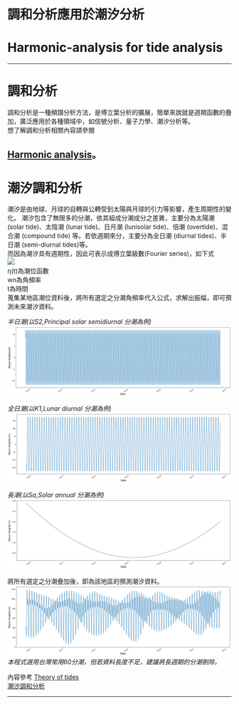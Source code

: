 # 調和分析應用於潮汐分析
# Harmonic-analysis for tide analysis   
--------------------------------------------   
# 調和分析
調和分析是一種頻譜分析方法，是傅立葉分析的擴展，簡單來說就是週期函數的疊加，廣泛應用於各種領域中，如信號分析、量子力學、潮汐分析等。  
想了解調和分析相關內容請參閱  

[Harmonic analysis](https://en.wikipedia.org/wiki/Harmonic_analysis "Wikipedia")。  
---------------------------------------------   
# 潮汐調和分析
潮汐是由地球、月球的自轉與公轉受到太陽與月球的引力等影響，產生周期性的變化。
潮汐包含了無限多的分潮，依其組成分潮成分之差異，主要分為太陽潮 (solar tide)、太陰潮 (lunar tide)、日月潮 (lunisolar tide)、倍潮 (overtide)、混合潮 (compound tide) 等。若依週期來分，主要分為全日潮 (diurnal tides)、半日潮 (semi-diurnal tides)等。  
而因為潮汐具有週期性，因此可表示成傅立葉級數(Fourier series)，如下式  
![](https://wikimedia.org/api/rest_v1/media/math/render/svg/1ceecb10ad563feabef4732e6f94c6a3f1d3c099)  
η(t)為潮位函數  
wn為角頻率  
t為時間  
蒐集某地區潮位資料後，將所有選定之分潮角頻率代入公式，求解出振幅，即可預測未來潮汐資料。  
  
_半日潮(以S2,Principal solar semidiurnal 分潮為例)_  
![半日潮](https://github.com/JJIASI/Harmonic-analysis/blob/master/figure/S2.png)  
  
  
_全日潮(以K1,Lunar diurnal 分潮為例)_  
![全日潮](https://github.com/JJIASI/Harmonic-analysis/blob/master/figure/K1.png)
    
_長潮(以Sa,Solar annual 分潮為例)_
![長潮](https://github.com/JJIASI/Harmonic-analysis/blob/master/figure/Sa.png)
  
將所有選定之分潮疊加後，即為該地區的預測潮汐資料。
![tide analysis](https://github.com/JJIASI/Harmonic-analysis/blob/master/figure/tide%20analysis.png?raw=true)   
_本程式選用台灣常用60分潮，但若資料長度不足，建議將長週期的分潮剔除。_  
   
內容參考 
[Theory of tides](https://en.wikipedia.org/wiki/Theory_of_tides#Harmonic_analysis "Wikipedia")  
[潮汐調和分析](https://zh.wikipedia.org/wiki/%E6%BD%AE%E6%B1%90%E8%AA%BF%E5%92%8C%E5%88%86%E6%9E%90 "Wikipedia")  
  
------------------------------------
